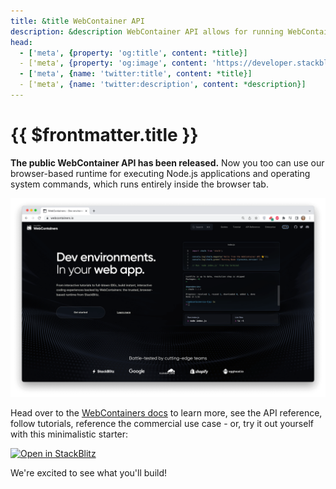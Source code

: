 ```yaml
---
title: &title WebContainer API
description: &description WebContainer API allows for running WebContainers headlessly.
head:
  - ['meta', {property: 'og:title', content: *title}] 
  - ['meta', {property: 'og:image', content: 'https://developer.stackblitz.com/img/og/webcontainer-api.png'}]
  - ['meta', {name: 'twitter:title', content: *title}]
  - ['meta', {name: 'twitter:description', content: *description}]
---
```


# {{ $frontmatter.title }}

**The public WebContainer API has been released.** Now you too can use our browser-based runtime for executing Node.js applications and operating system commands, which runs entirely inside the browser tab.

[![A screenshot of the WebContainers docs platform](./assets/wc-api-page.png)](https://webcontainers.io)

Head over to the [WebContainers docs](https://webcontainers.io) to learn more, see the API reference, follow tutorials, reference the commercial use case - or, try it out yourself with this minimalistic starter:

[![Open in StackBlitz](https://developer.stackblitz.com/img/open_in_stackblitz.svg)](https://webcontainer.new)

We're excited to see what you'll build!